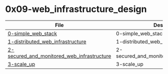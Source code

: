 # 0x09-web_infrastructure_design

| File      | Description |
| ----------- | ----------- |
| [0-simple_web_stack](./0-simple_web_stack) | 0-simple_web_stack |
| [1-distributed_web_infrastructure](./1-distributed_web_infrastructure) | 1-distributed_web_infrastructure |
| [2-secured_and_monitored_web_infrastructure](./2-secured_and_monitored_web_infrastructure) | 2-secured_and_monitored_web_infrastructure |
| [3-scale_up](./3-scale_up) | 3-scale_up |
